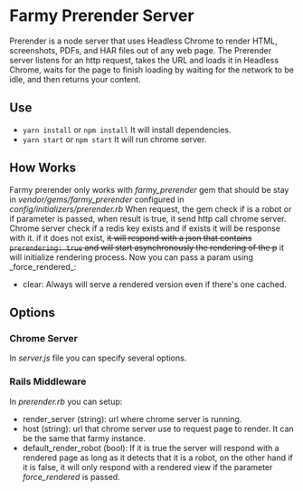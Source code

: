 # Farmy Prerender Server
Prerender is a node server that uses Headless Chrome to render HTML, screenshots, PDFs, and HAR files out of any web page. The Prerender server listens for an http request, takes the URL and loads it in Headless Chrome, waits for the page to finish loading by waiting for the network to be idle, and then returns your content.
## Use
* `yarn install` or `npm install`
It will install dependencies.
* `yarn start` or `npm start`
It will run chrome server.
## How Works
Farmy prerender only works with *farmy_prerender* gem that should be stay in *vendor/gems/farmy_prerender* configured in *config/initializers/prerender.rb*
When request, the gem check if is a robot or if parameter is passed, when result is true, it send http call chrome server. Chrome server check if a redis key exists and if exists it will be response with it.
 if it does not exist, <s>it will respond with a json that contains `prerendering: true` and will start asynchronously the rendering of the p</s>
 it will initialize rendering process.
 Now you can pass a param using \_force_rendered_:
 * clear: Always will serve a rendered version even if there's one cached.
## Options
### Chrome Server
In *server.js* file you can specify several options.
### Rails Middleware
In *prerender.rb* you can setup:
* render_server (string): url where chrome server is running.
* host (string): url that chrome server use to request page to render. It can be the same that farmy instance.
* default_render_robot (bool): If it is true the server will respond with a rendered page as long as it detects that it is a robot, on the other hand if it is false, it will only respond with a rendered view if the parameter _force_rendered_ is passed.
